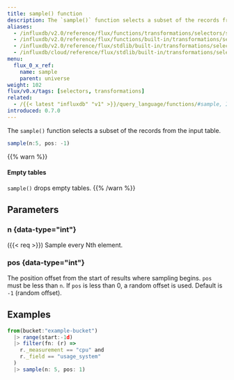 ```yaml
---
title: sample() function
description: The `sample()` function selects a subset of the records from the input table.
aliases:
  - /influxdb/v2.0/reference/flux/functions/transformations/selectors/sample
  - /influxdb/v2.0/reference/flux/functions/built-in/transformations/selectors/sample/
  - /influxdb/v2.0/reference/flux/stdlib/built-in/transformations/selectors/sample/
  - /influxdb/cloud/reference/flux/stdlib/built-in/transformations/selectors/sample/
menu:
  flux_0_x_ref:
    name: sample
    parent: universe
weight: 102
flux/v0.x/tags: [selectors, transformations]
related:
  - /{{< latest "influxdb" "v1" >}}/query_language/functions/#sample, InfluxQL – SAMPLE()
introduced: 0.7.0
---
```


The `sample()` function selects a subset of the records from the input table.

```js
sample(n:5, pos: -1)
```

{{% warn %}}
#### Empty tables
`sample()` drops empty tables.
{{% /warn %}}

## Parameters

### n {data-type="int"}
({{< req >}})
Sample every Nth element.

### pos {data-type="int"}
The position offset from the start of results where sampling begins.
`pos` must be less than `n`.
If `pos` is less than 0, a random offset is used.
Default is `-1` (random offset).

## Examples
```js
from(bucket:"example-bucket")
  |> range(start:-1d)
  |> filter(fn: (r) =>
    r._measurement == "cpu" and
    r._field == "usage_system"
  )
  |> sample(n: 5, pos: 1)
```

